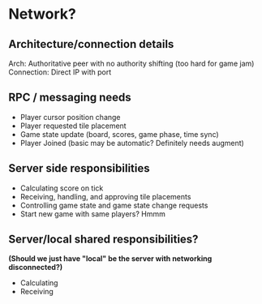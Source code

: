 # Network?

## Architecture/connection details
Arch: Authoritative peer with no authority shifting (too hard for game jam)
Connection: Direct IP with port

## RPC / messaging needs
* Player cursor position change
* Player requested tile placement 
* Game state update (board, scores, game phase, time sync)
* Player Joined (basic may be automatic? Definitely needs augment)


## Server side responsibilities
* Calculating score on tick
* Receiving, handling, and approving tile placements
* Controlling game state and game state change requests
* Start new game with same players? Hmmm

## Server/local shared responsibilities? 
**(Should we just have "local" be the server with networking disconnected?)**
* Calculating
* Receiving 
